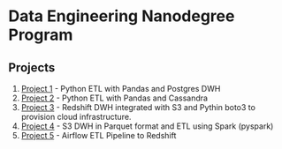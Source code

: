 # Data Engineering Nanodegree Program

## Projects

1) [Project 1](/project1-pg) - Python ETL with Pandas and Postgres DWH
2) [Project 2](/project2-cassandra) - Python ETL with Pandas and Cassandra
3) [Project 3](/project3-redshift-dwh) - Redshift DWH integrated with S3 and Pythin boto3 to provision cloud infrastructure.  
4) [Project 4](/project4-spark) - S3 DWH in Parquet format and ETL using Spark (pyspark)
5) [Project 5](/project5-airflow) - Airflow ETL Pipeline to Redshift

